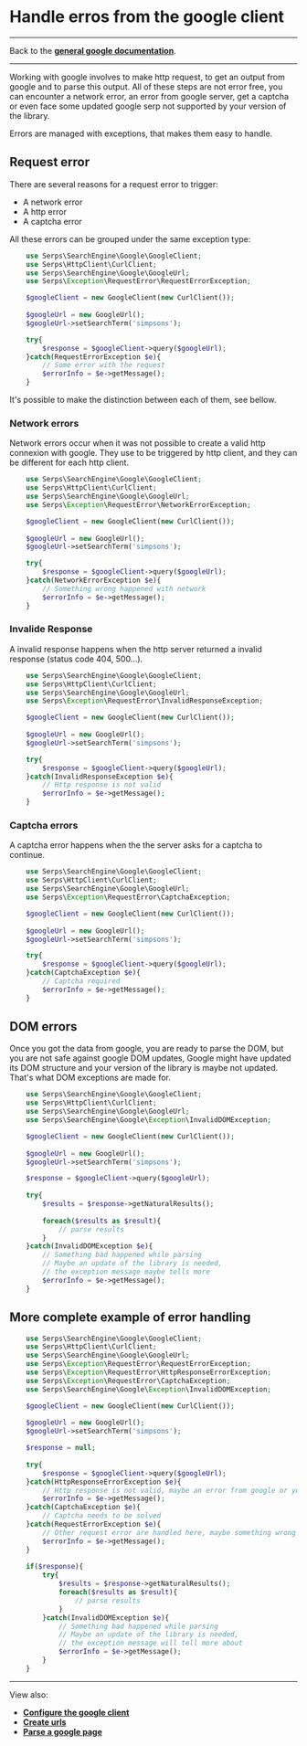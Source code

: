 # Handle erros from the google client
 
 <p></p>

---

Back to the [**general google documentation**](../google.md).

---

Working with google involves to make http request, to get an output from google and to parse this output. 
All of these steps are not error free, you can encounter a network error, an error from google server, get a captcha
or even face some updated google serp not supported by your version of the library.

Errors are managed with exceptions, that makes them easy to handle.

## Request error

There are several reasons for a request error to trigger:

- A network error
- A http error
- A captcha error

All these errors can be grouped under the same exception type:

```php
    use Serps\SearchEngine\Google\GoogleClient;
    use Serps\HttpClient\CurlClient;
    use Serps\SearchEngine\Google\GoogleUrl;
    use Serps\Exception\RequestError\RequestErrorException;

    $googleClient = new GoogleClient(new CurlClient());
    
    $googleUrl = new GoogleUrl();
    $googleUrl->setSearchTerm('simpsons');

    try{
        $response = $googleClient->query($googleUrl);
    }catch(RequestErrorException $e){
        // Some error with the request
        $errorInfo = $e->getMessage();
    }
```

It's possible to make the distinction between each of them, see bellow.

### Network errors

Network errors occur when it was not possible to create a valid http connexion with google. They use to be triggered
by http client, and they can be different for each http client.

```php
    use Serps\SearchEngine\Google\GoogleClient;
    use Serps\HttpClient\CurlClient;
    use Serps\SearchEngine\Google\GoogleUrl;
    use Serps\Exception\RequestError\NetworkErrorException;

    $googleClient = new GoogleClient(new CurlClient());
    
    $googleUrl = new GoogleUrl();
    $googleUrl->setSearchTerm('simpsons');

    try{
        $response = $googleClient->query($googleUrl);
    }catch(NetworkErrorException $e){
        // Something wrong happened with network
        $errorInfo = $e->getMessage();
    }
```

### Invalide Response

A invalid response happens when the http server returned a invalid response (status code 404, 500...).

```php
    use Serps\SearchEngine\Google\GoogleClient;
    use Serps\HttpClient\CurlClient;
    use Serps\SearchEngine\Google\GoogleUrl;
    use Serps\Exception\RequestError\InvalidResponseException;

    $googleClient = new GoogleClient(new CurlClient());
    
    $googleUrl = new GoogleUrl();
    $googleUrl->setSearchTerm('simpsons');

    try{
        $response = $googleClient->query($googleUrl);
    }catch(InvalidResponseException $e){
        // Http response is not valid
        $errorInfo = $e->getMessage();
    }
```

### Captcha errors

A captcha error happens when the the server asks for a captcha to continue.

```php
    use Serps\SearchEngine\Google\GoogleClient;
    use Serps\HttpClient\CurlClient;
    use Serps\SearchEngine\Google\GoogleUrl;
    use Serps\Exception\RequestError\CaptchaException;

    $googleClient = new GoogleClient(new CurlClient());
    
    $googleUrl = new GoogleUrl();
    $googleUrl->setSearchTerm('simpsons');

    try{
        $response = $googleClient->query($googleUrl);
    }catch(CaptchaException $e){
        // Captcha required
        $errorInfo = $e->getMessage();
    }
```

## DOM errors

Once you got the data from google, you are ready to parse the DOM, but you are not safe against google DOM updates,
Google might have updated its DOM structure and your version of the library is maybe not updated. That's what DOM 
exceptions are made for.

```php
    use Serps\SearchEngine\Google\GoogleClient;
    use Serps\HttpClient\CurlClient;
    use Serps\SearchEngine\Google\GoogleUrl;
    use Serps\SearchEngine\Google\Exception\InvalidDOMException;

    $googleClient = new GoogleClient(new CurlClient());
    
    $googleUrl = new GoogleUrl();
    $googleUrl->setSearchTerm('simpsons');

    $response = $googleClient->query($googleUrl);
    
    try{
        $results = $response->getNaturalResults();
    
        foreach($results as $result){
            // parse results
        }
    }catch(InvalidDOMException $e){
        // Something bad happened while parsing
        // Maybe an update of the library is needed, 
        // the exception message maybe tells more
        $errorInfo = $e->getMessage();
    }
```

## More complete example of error handling

```php
    use Serps\SearchEngine\Google\GoogleClient;
    use Serps\HttpClient\CurlClient;
    use Serps\SearchEngine\Google\GoogleUrl;
    use Serps\Exception\RequestError\RequestErrorException;
    use Serps\Exception\RequestError\HttpResponseErrorException;
    use Serps\Exception\RequestError\CaptchaException;
    use Serps\SearchEngine\Google\Exception\InvalidDOMException;

    $googleClient = new GoogleClient(new CurlClient());
    
    $googleUrl = new GoogleUrl();
    $googleUrl->setSearchTerm('simpsons');

    $response = null;
    
    try{
        $response = $googleClient->query($googleUrl);
    }catch(HttpResponseErrorException $e){
        // Http response is not valid, maybe an error from google or your url
        $errorInfo = $e->getMessage();
    }catch(CaptchaException $e){
        // Captcha needs to be solved
    }catch(RequestErrorException $e){
        // Other request error are handled here, maybe something wrong with your network
        $errorInfo = $e->getMessage();
    }
    
    if($response){
        try{
            $results = $response->getNaturalResults();
            foreach($results as $result){
                // parse results
            }
        }catch(InvalidDOMException $e){
            // Something bad happened while parsing
            // Maybe an update of the library is needed, 
            // the exception message will tell more about
            $errorInfo = $e->getMessage();
        }
    }
```



-------

View also:

- [**Configure the google client**](client-configuration.md)
- [**Create urls**](google-url.md)
- [**Parse a google page**](parse-page.md)
